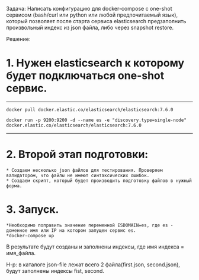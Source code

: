 Задача:
Написать конфигурацию для docker-compose с one-shot сервисом (bash/curl или python или любой предпочитаемый язык), который позволяет после старта сервиса elasticsearch предзаполнить произвольный индекс из json файла, либо через snapshot restore.

Решение:
# 1. Нужен elasticsearch к которому будет подключаться one-shot сервис.
---
    docker pull docker.elastic.co/elasticsearch/elasticsearch:7.6.0

    docker run -p 9200:9200 -d --name es -e "discovery.type=single-node" docker.elastic.co/elasticsearch/elasticsearch:7.6.0
---
# 2. Второй этап подготовки:
    * Создаем несколько json файлов для тестирования. Проверяем валидатором, что файлы не имеют синтаксических ошибок.
    * Создаем скрипт, который будет производить подготовку файлов в нужный форма.

# 3. Запуск.
    *Необходимо поправить значение переменной ESDOMAIN=es, где es - доменное имя или IP на котором запущен сервис es.
    *docker-compose up

В результате будут созданы и заполнены индексы, где имя индекса = имя_файла.

Н-р: в каталоге json-file лежат всего 2 файла(first.json, second.json), будут заполнены индексы fist, second.
